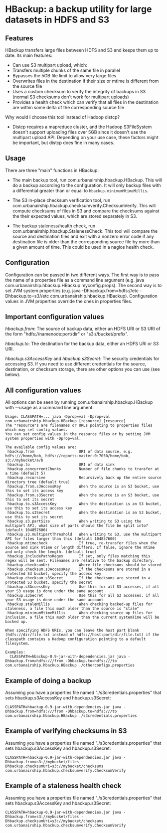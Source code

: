 # HBackup: a backup utility for large datasets in HDFS and S3

## Features

HBackup transfers large files between HDFS and S3 and keeps them up to date. Its main features:

 - Can use S3 multipart upload, which:
 - Transfers multiple chunks of the same file in parallel
 - Bypasses the 5GB file limit to allow very large files
 - Overwrites files in the destination if their size or mtime is different from the source file
 - Uses a custom checksum to verify the integrity of backups in S3 (normal S3 checksums don't work for multipart uploads)
 - Provides a health check which can verify that all files in the destination are within some delta of the corresponding source file

Why would I choose this tool instead of Hadoop distcp?

- Distcp requires a mapreduce cluster, and the Hadoop S3FileSystem doesn't
  support uploading files over 5GB since it doesn't use the multipart upload
  API. Depending on your use case, these factors might be important, but distcp
  does fine in many cases.

## Usage

There are three "main" functions in HBackup:

 - The main backup tool, run com.urbanairship.hbackup.HBackup. This will do a
   backup according to the configuration. It will only backup files with a
   differential greater than or equal to `hbackup.minimumMtimeMillis`.

 - The S3 in-place checksum verification tool, run
   com.urbanairship.hbackup.checksumverify.ChecksumVerify. This will compute
   checksums of files in S3 and compare the checksums against the their expected
   values, which are stored separately in S3.

 - The backup staleness/health check, run
   com.urbanairship.hbackup.StalenessCheck. This tool will compare the source
   and destination files and exit with a nonzero error code if any destination
   file is older than the corresponding source file by more than a given amount
   of time. This could be used in a nagios health check.

## Configuration

Configuration can be passed in two different ways. The first way is to pass the
name of a properties file as a command line argument (e.g. java
com.urbanairship.hbackup.HBackup myconfig.props). The second way is to set JVM
system properties (e.g. java -Dhbackup.from=hdfs://etc -Dhbackup.to=s3//etc
com.urbanairship.hbackup.HBackup). Configuration values in JVM properties
override the ones in properties files.

## Important configuration values

*hbackup.from*: The source of backup data, either an HDFS URI or S3 URI of the
 form "hdfs://namenode:port/dir" or "s3://bucket/prefix".

*hbackup.to*: The destination for the backup data, either an HDFS URI or S3 URI.

*hbackup.s3AccessKey* and *hbackup.s3Secret*: The security credentials for
 accessing S3. If you need to use different credentials for the source,
 destination, or checksum storage, there are other options you can use (see
 below).

## All configuration values

All options can be seen by running com.urbanairship.hbackup.HBackup with --usage as a command line argument:

    Usage: CLASSPATH=... java -Dprop=val -Dprop=val com.urbanairship.hbackup.HBackup [resource] [resource]
    The "resource"s are filenames or URLs pointing to properties files which may set config values.
    You can set config values in the resource files or by setting JVM system properties with -Dprop=val.
    
    The available config values are:
     hbackup.from                    URI of data source, e.g. hdfs:///home/bob, hdfs://reports-master-0:7050/home/bob, s3://mybucket/a/b
     hbackup.to                      URI of data sink
     hbackup.concurrentChunks        Number of file chunks to transfer at a time (default 5)
     hbackup.recursive               Recursively back up the entire source directory tree (default true)
     hbackup.from.s3AccessKey        When the source is an S3 bucket, use this to set its access key
     hbackup.from.s3Secret           When the source is an S3 bucket, use this to set its secret
     hbackup.to.s3AccessKey          When the destination is an S3 bucket, use this to set its access key
     hbackup.to.s3Secret             When the destination is an S3 bucket, use this to set its secret
     hbackup.s3.partSize             When writing to S3 using the multipart API, what size of parts should the file be split into? (default 104857600)
     hbackup.s3.multipartThreshold   When writing to S3, use the multipart API for files larger than this (default 104857600)
     hbackup.mtimecheck              If true, re-transfer files when the source and sink mtime or length differs. If false, ignore the mtime and only check the length. (default true)
     hbackup.includePathsRegex       If set, only files matching this regex will be sent. Filenames are relative to the backup directory.
     hbackup.checksumUri             Where file checksums should be stored
     hbackup.checksum.s3AccessKey    If the checksums are stored in a protected S3 bucket, specify the access key
     hbackup.checksum.s3Secret       If the checksums are stored in a protected S3 bucket, specify the secret
     hbackup.s3AccessKey             Use this for all S3 accesses, if all your S3 usage is done under the same account
     hbackup.s3Secret                Use this for all S3 accesses, if all your S3 usage is done under the same account
     hbackup.staleMillis             When checking backed-up files for staleness, a file this much older than the source is "stale"
     hbackup.minimumMtimeMillis      When checking source up files for inclusion, a file this much older than the current systemTime will be backed up.
    
    When specifying HDFS URIs, you can leave the host part blank
    (hdfs://dir/file.txt instead of hdfs://host:port/dir/file.txt) if the
    classpath contains a Hadoop configuration pointing to a default filesystem.

    Examples:
      CLASSPATH=hbackup-0.9-jar-with-dependencies.jar java -Dhbackup.from=hdfs:///from -Dhbackup.to=hdfs:///to com.urbanairship.hbackup.HBackup ./otherconfigs.properties


## Example of doing a backup
Assuming you have a properties file named "./s3credentials.properties" that sets hbackup.s3AccessKey and hbackup.s3Secret:

    CLASSPATH=hbackup-0.9-jar-with-dependencies.jar java -Dhbackup.from=hdfs:///from -Dhbackup.to=hdfs:///to com.urbanairship.hbackup.HBackup ./s3credentials.properties

## Example of verifying checksums in S3
Assuming you have a properties file named "./s3credentials.properties" that sets hbackup.s3AccessKey and hbackup.s3Secret:

    CLASSPATH=hbackup-0.9-jar-with-dependencies.jar java -Dhbackup.from=s3://mybucket/files -Dhbackup.checksumUri=s3://mybucket/checksums com.urbanairship.hbackup.checksumverify.ChecksumVerify

## Example of a staleness health check
Assuming you have a properties file named "./s3credentials.properties" that sets hbackup.s3AccessKey and hbackup.s3Secret:

    CLASSPATH=hbackup-0.9-jar-with-dependencies.jar java -Dhbackup.from=s3://mybucket/files -Dhbackup.checksumUri=s3://mybucket/checksums com.urbanairship.hbackup.checksumverify.ChecksumVerify
